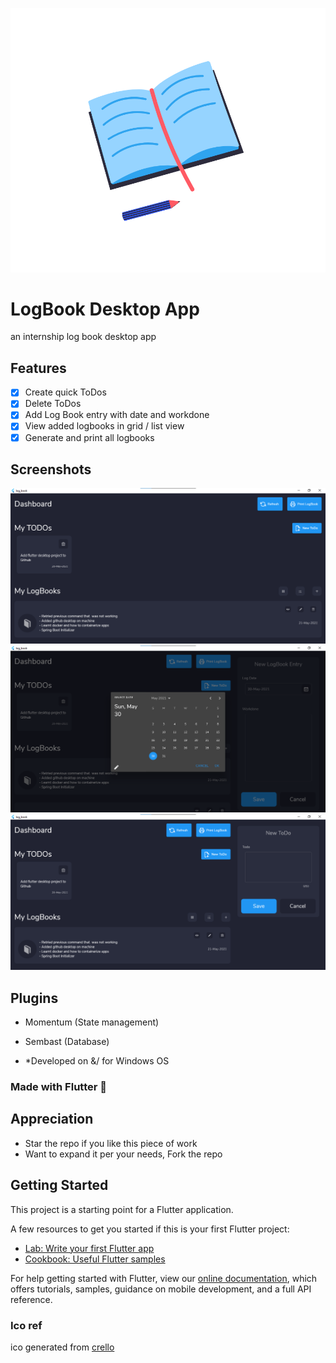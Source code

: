 ![logo](assets/images/log-book.png)
# LogBook Desktop App

an internship log book desktop app

## Features
- [x] Create quick ToDos
- [x] Delete ToDos
- [x] Add Log Book entry with date and workdone
- [x] View added logbooks in grid / list view
- [x] Generate and print all logbooks

## Screenshots
![home](assets/screenshots/home.png)
![new](assets/screenshots/new-entry.png)
![todo](assets/screenshots/new-todo.png)

## Plugins
- Momentum (State management)
- Sembast (Database)

- *Developed on &/ for Windows OS

### Made with Flutter 💙


## Appreciation
- Star the repo if you like this piece of work
- Want to expand it per your needs, Fork the repo


## Getting Started

This project is a starting point for a Flutter application.

A few resources to get you started if this is your first Flutter project:

- [Lab: Write your first Flutter app](https://flutter.dev/docs/get-started/codelab)
- [Cookbook: Useful Flutter samples](https://flutter.dev/docs/cookbook)

For help getting started with Flutter, view our
[online documentation](https://flutter.dev/docs), which offers tutorials,
samples, guidance on mobile development, and a full API reference.

### Ico ref
ico generated from [crello](https://crello.com/home/)